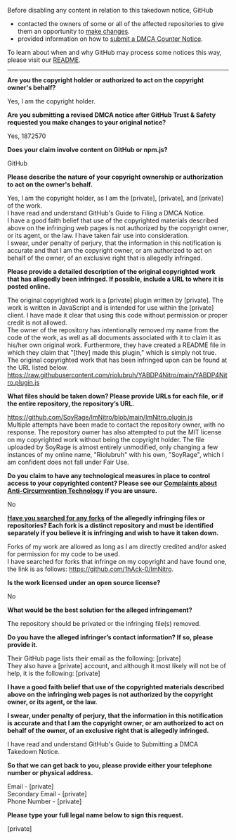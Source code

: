 Before disabling any content in relation to this takedown notice, GitHub
- contacted the owners of some or all of the affected repositories to give them an opportunity to [make changes](https://docs.github.com/en/github/site-policy/dmca-takedown-policy#a-how-does-this-actually-work).
- provided information on how to [submit a DMCA Counter Notice](https://docs.github.com/en/articles/guide-to-submitting-a-dmca-counter-notice).

To learn about when and why GitHub may process some notices this way, please visit our [README](https://github.com/github/dmca/blob/master/README.md#anatomy-of-a-takedown-notice).

---

**Are you the copyright holder or authorized to act on the copyright owner's behalf?**

Yes, I am the copyright holder.

**Are you submitting a revised DMCA notice after GitHub Trust & Safety requested you make changes to your original notice?**

Yes, 1872570

**Does your claim involve content on GitHub or npm.js?**

GitHub

**Please describe the nature of your copyright ownership or authorization to act on the owner's behalf.**

Yes, I am the copyright holder, as I am the [private], [private], and [private] of the work.  
I have read and understand GitHub's Guide to Filing a DMCA Notice.  
I have a good faith belief that use of the copyrighted materials described above on the infringing web pages is not authorized by the copyright owner, or its agent, or the law. I have taken fair use into consideration.  
I swear, under penalty of perjury, that the information in this notification is accurate and that I am the copyright owner, or am authorized to act on behalf of the owner, of an exclusive right that is allegedly infringed.

**Please provide a detailed description of the original copyrighted work that has allegedly been infringed. If possible, include a URL to where it is posted online.**

The original copyrighted work is a [private] plugin written by [private]. The work is written in JavaScript and is intended for use within the [private] client. I have made it clear that using this code without permission or proper credit is not allowed.  
The owner of the repository has intentionally removed my name from the code of the work, as well as all documents associated with it to claim it as his/her own original work. Furthermore, they have created a README file in which they claim that "[they] made this plugin," which is simply not true.  
The original copyrighted work that has been infringed upon can be found at the URL listed below.  
https://raw.githubusercontent.com/riolubruh/YABDP4Nitro/main/YABDP4Nitro.plugin.js

**What files should be taken down? Please provide URLs for each file, or if the entire repository, the repository’s URL.**

https://github.com/SoyRage/ImNitro/blob/main/ImNitro.plugin.js  
Multiple attempts have been made to contact the repository owner, with no response. The repository owner has also attempted to put the MIT license on my copyrighted work without being the copyright holder. The file uploaded by SoyRage is almost entirely unmodified, only changing a few instances of my online name, "Riolubruh" with his own, "SoyRage", which I am confident does not fall under Fair Use.

**Do you claim to have any technological measures in place to control access to your copyrighted content? Please see our <a href="https://docs.github.com/articles/guide-to-submitting-a-dmca-takedown-notice#complaints-about-anti-circumvention-technology">Complaints about Anti-Circumvention Technology</a> if you are unsure.**

No

**<a href="https://docs.github.com/articles/dmca-takedown-policy#b-what-about-forks-or-whats-a-fork">Have you searched for any forks</a> of the allegedly infringing files or repositories? Each fork is a distinct repository and must be identified separately if you believe it is infringing and wish to have it taken down.**

Forks of my work are allowed as long as I am directly credited and/or asked for permission for my code to be used.  
I have searched for forks that infringe on my copyright and have found one, the link is as follows: https://github.com/1hAck-0/ImNitro.

**Is the work licensed under an open source license?**

No

**What would be the best solution for the alleged infringement?**

The repository should be privated or the infringing file(s) removed.

**Do you have the alleged infringer’s contact information? If so, please provide it.**

Their GitHub page lists their email as the following: [private]  
They also have a [private] account, and although it most likely will not be of help, it is the following: [private]

**I have a good faith belief that use of the copyrighted materials described above on the infringing web pages is not authorized by the copyright owner, or its agent, or the law.**

**I swear, under penalty of perjury, that the information in this notification is accurate and that I am the copyright owner, or am authorized to act on behalf of the owner, of an exclusive right that is allegedly infringed.**

I have read and understand GitHub's Guide to Submitting a DMCA Takedown Notice.

**So that we can get back to you, please provide either your telephone number or physical address.**

Email - [private]  
Secondary Email - [private]  
Phone Number - [private]  

**Please type your full legal name below to sign this request.**

[private]
